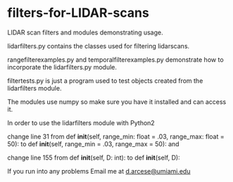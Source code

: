 # filters-for-LIDAR-scans
LIDAR scan filters and modules demonstrating usage.

lidarfilters.py contains the classes used for filtering lidarscans.

rangefilterexamples.py and temporalfilterexamples.py demonstrate how to incorporate the lidarfilters.py module.

filtertests.py is just a program used to test objects created from the lidarfilters module.

The modules use numpy so make sure you have it installed and can access it.

In order to use the lidarfilters module with Python2

change line 31 from  def __init__(self, range_min: float = .03, range_max: float = 50):
                 to  def __init__(self, range_min = .03, range_max = 50):
and

change line 155 from  def __init__(self, D: int):
                  to  def __init__(self, D):

If you run into any problems
Email me at
d.arcese@umiami.edu 

